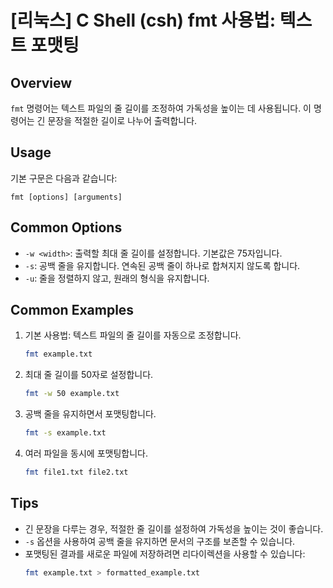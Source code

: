 # [리눅스] C Shell (csh) fmt 사용법: 텍스트 포맷팅

## Overview
`fmt` 명령어는 텍스트 파일의 줄 길이를 조정하여 가독성을 높이는 데 사용됩니다. 이 명령어는 긴 문장을 적절한 길이로 나누어 출력합니다.

## Usage
기본 구문은 다음과 같습니다:
```
fmt [options] [arguments]
```

## Common Options
- `-w <width>`: 출력할 최대 줄 길이를 설정합니다. 기본값은 75자입니다.
- `-s`: 공백 줄을 유지합니다. 연속된 공백 줄이 하나로 합쳐지지 않도록 합니다.
- `-u`: 줄을 정렬하지 않고, 원래의 형식을 유지합니다.

## Common Examples
1. 기본 사용법: 텍스트 파일의 줄 길이를 자동으로 조정합니다.
   ```bash
   fmt example.txt
   ```

2. 최대 줄 길이를 50자로 설정합니다.
   ```bash
   fmt -w 50 example.txt
   ```

3. 공백 줄을 유지하면서 포맷팅합니다.
   ```bash
   fmt -s example.txt
   ```

4. 여러 파일을 동시에 포맷팅합니다.
   ```bash
   fmt file1.txt file2.txt
   ```

## Tips
- 긴 문장을 다루는 경우, 적절한 줄 길이를 설정하여 가독성을 높이는 것이 좋습니다.
- `-s` 옵션을 사용하여 공백 줄을 유지하면 문서의 구조를 보존할 수 있습니다.
- 포맷팅된 결과를 새로운 파일에 저장하려면 리다이렉션을 사용할 수 있습니다:
  ```bash
  fmt example.txt > formatted_example.txt
  ```